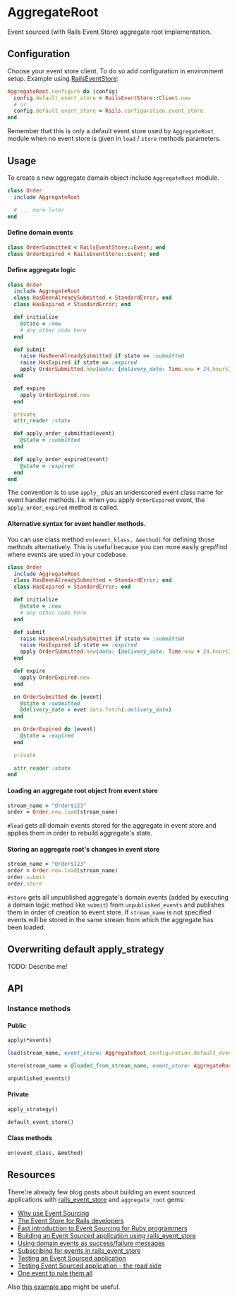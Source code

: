 # AggregateRoot

Event sourced (with Rails Event Store) aggregate root implementation.

## Configuration

Choose your event store client. To do so add configuration in environment setup. Example using [RailsEventStore](https://github.com/RailsEventStore/rails_event_store/):

```ruby
AggregateRoot.configure do |config|
  config.default_event_store = RailsEventStore::Client.new
  # or
  config.default_event_store = Rails.configuration.event_store 
end
```

Remember that this is only a default event store used by `AggregateRoot` module when no event store is given in `load` / `store` methods parameters.

## Usage

To create a new aggregate domain object include `AggregateRoot` module.

```ruby
class Order
  include AggregateRoot

  # ... more later
end
```

#### Define domain events

```ruby
class OrderSubmitted < RailsEventStore::Event; end
class OrderExpired < RailsEventStore::Event; end
```

#### Define aggregate logic

```ruby
class Order
  include AggregateRoot
  class HasBeenAlreadySubmitted < StandardError; end
  class HasExpired < StandardError; end

  def initialize
    @state = :new
    # any other code here
  end

  def submit
    raise HasBeenAlreadySubmitted if state == :submitted
    raise HasExpired if state == :expired
    apply OrderSubmitted.new(data: {delivery_date: Time.now + 24.hours})
  end

  def expire
    apply OrderExpired.new
  end

  private
  attr_reader :state

  def apply_order_submitted(event)
    @state = :submitted
  end

  def apply_order_expired(event)
    @state = :expired
  end
end
```

The convention is to use `apply_` plus an underscored event class name for event handler methods. I.e. when you apply `OrderExpired` event, the `apply_order_expired` method is called.

#### Alternative syntax for event handler methods.

You can use class method `on(event_klass, &method)` for defining those methods alternatively. This is useful because you can more easily grep/find where events are used in your codebase.

```ruby
class Order
  include AggregateRoot
  class HasBeenAlreadySubmitted < StandardError; end
  class HasExpired < StandardError; end

  def initialize
    @state = :new
    # any other code here
  end

  def submit
    raise HasBeenAlreadySubmitted if state == :submitted
    raise HasExpired if state == :expired
    apply OrderSubmitted.new(data: {delivery_date: Time.now + 24.hours})
  end

  def expire
    apply OrderExpired.new
  end

  on OrderSubmitted do |event|
    @state = :submitted
    @delivery_date = evet.data.fetch(:delivery_date)
  end

  on OrderExpired do |event|
    @state = :expired
  end

  private
  
  attr_reader :state
end
```

#### Loading an aggregate root object from event store

```ruby
stream_name = "Order$123"
order = Order.new.load(stream_name)
```

`#load` gets all domain events stored for the aggregate in event store and applies them in order to rebuild aggregate's state.

#### Storing an aggregate root's changes in event store

```ruby
stream_name = "Order$123"
order = Order.new.load(stream_name)
order.submit
order.store
```

`#store` gets all unpublished aggregate's domain events  (added by executing a domain logic method like `submit`) from `unpublished_events` and publishes them in order of creation to event store. If `stream_name` is not specified events will be stored in the same stream from which the aggregate has been loaded.

## Overwriting default apply_strategy

TODO: Describe me!

## API

### Instance methods

#### Public

```ruby
apply(*events)
```

```ruby
load(stream_name, event_store: AggregateRoot.configuration.default_event_store)
```

```ruby
store(stream_name = @loaded_from_stream_name, event_store: AggregateRoot.configuration.default_event_store)
```

```ruby
unpublished_events()
```

#### Private

```ruby
apply_strategy()
```

```ruby
default_event_store()
```


#### Class methods

```ruby
on(event_class, &method)
```

## Resources

There're already few blog posts about building an event sourced applications with [rails_event_store](https://github.com/RailsEventStore/rails_event_store) and `aggregate_root` gems:

* [Why use Event Sourcing](https://blog.arkency.com/2015/03/why-use-event-sourcing/)
* [The Event Store for Rails developers](https://blog.arkency.com/2015/04/the-event-store-for-rails-developers/)
* [Fast introduction to Event Sourcing for Ruby programmers](https://blog.arkency.com/2015/03/fast-introduction-to-event-sourcing-for-ruby-programmers/)
* [Building an Event Sourced application using rails_event_store](https://blog.arkency.com/2015/05/building-an-event-sourced-application-using-rails-event-store/)
* [Using domain events as success/failure messages](https://blog.arkency.com/2015/05/using-domain-events-as-success-slash-failure-messages/)
* [Subscribing for events in rails_event_store](https://blog.arkency.com/2015/06/subscribing-for-events-in-rails-event-store/)
* [Testing an Event Sourced application](https://blog.arkency.com/2015/07/testing-event-sourced-application/)
* [Testing Event Sourced application - the read side](https://blog.arkency.com/2015/09/testing-event-sourced-application-the-read-side/)
* [One event to rule them all](https://blog.arkency.com/2016/01/one-event-to-rule-them-all/)

Also [this example app](https://github.com/mpraglowski/cqrs-es-sample-with-res) might be useful.